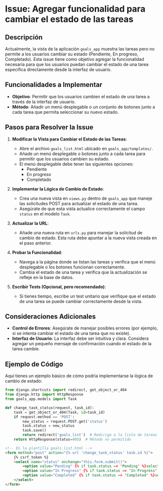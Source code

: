 
# Issue: Agregar funcionalidad para cambiar el estado de las tareas

## Descripción

Actualmente, la vista de la aplicación `goals_app` muestra las tareas pero no permite a los usuarios cambiar su estado (Pendiente, En progreso, Completado). Esta issue tiene como objetivo agregar la funcionalidad necesaria para que los usuarios puedan cambiar el estado de una tarea específica directamente desde la interfaz de usuario.

## Funcionalidades a Implementar

- **Objetivo**: Permitir que los usuarios cambien el estado de una tarea a través de la interfaz de usuario.
- **Método**: Añadir un menú desplegable o un conjunto de botones junto a cada tarea que permita seleccionar su nuevo estado.

## Pasos para Resolver la Issue

1. **Modificar la Vista para Cambiar el Estado de las Tareas**:
   - Abre el archivo `goals_list.html` ubicado en `goals_app/templates/`.
   - Añade un menú desplegable o botones junto a cada tarea para permitir que los usuarios cambien su estado.
   - El menú desplegable debe tener las siguientes opciones:
     - Pendiente
     - En progreso
     - Completado

2. **Implementar la Lógica de Cambio de Estado**:
   - Crea una nueva vista en `views.py` dentro de `goals_app` que maneje las solicitudes POST para actualizar el estado de una tarea.
   - Asegúrate de que esta vista actualice correctamente el campo `status` en el modelo `Task`.

3. **Actualizar la URL**:
   - Añade una nueva ruta en `urls.py` para manejar la solicitud de cambio de estado. Esta ruta debe apuntar a la nueva vista creada en el paso anterior.

4. **Probar la Funcionalidad**:
   - Navega a la página donde se listan las tareas y verifica que el menú desplegable o los botones funcionan correctamente.
   - Cambia el estado de una tarea y verifica que la actualización se refleje en la base de datos.

5. **Escribir Tests (Opcional, pero recomendado)**:
   - Si tienes tiempo, escribe un test unitario que verifique que el estado de una tarea se puede cambiar correctamente desde la vista.

## Consideraciones Adicionales

- **Control de Errores**: Asegúrate de manejar posibles errores (por ejemplo, si se intenta cambiar el estado de una tarea que no existe).
- **Interfaz de Usuario**: La interfaz debe ser intuitiva y clara. Considera agregar un pequeño mensaje de confirmación cuando el estado de la tarea cambie.

## Ejemplo de Código

Aquí tienes un ejemplo básico de cómo podría implementarse la lógica de cambio de estado:

```python
from django.shortcuts import redirect, get_object_or_404
from django.http import HttpResponse
from goals_app.models import Task

def change_task_status(request, task_id):
    task = get_object_or_404(Task, id=task_id)
    if request.method == 'POST':
        new_status = request.POST.get('status')
        task.status = new_status
        task.save()
        return redirect('goals_list')  # Redirige a la lista de tareas
    return HttpResponse(status=405)  # Método no permitido
```

```html
<!-- En la plantilla goals_list.html -->
<form method="post" action="{% url 'change_task_status' task.id %}">
    {% csrf_token %}
    <select name="status" onchange="this.form.submit()">
        <option value="Pending" {% if task.status == 'Pending' %}selected{% endif %}>Pendiente</option>
        <option value="In Progress" {% if task.status == 'In Progress' %}selected{% endif %}>En progreso</option>
        <option value="Completed" {% if task.status == 'Completed' %}selected{% endif %}>Completado</option>
    </select>
</form>
```

